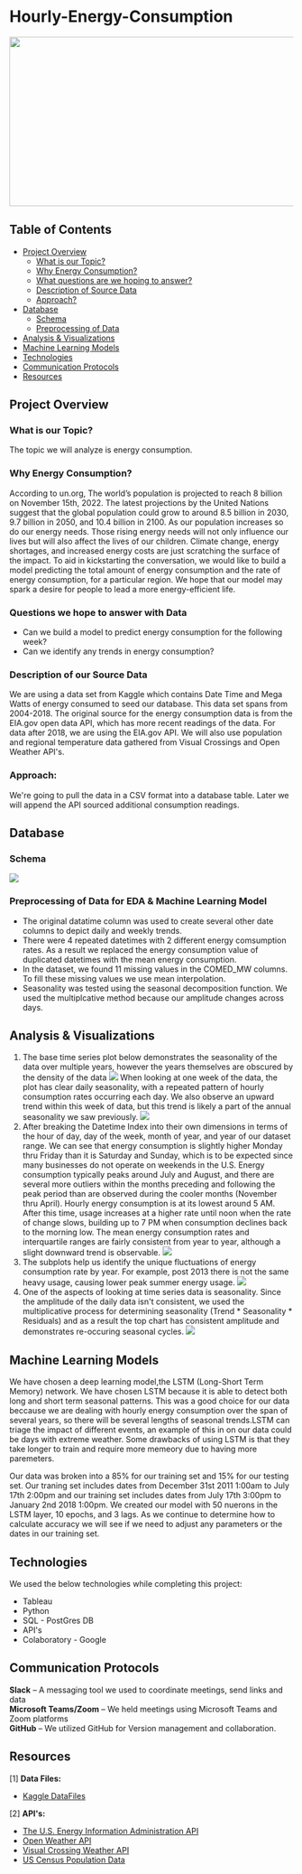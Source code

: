 # Hourly-Energy-Consumption
<img src="Resources/Static/Images/energy.jpg" align="center" height="300" width="1200">


## Table of Contents
- [Project Overview](#ProjectOverview)
  * [What is our Topic?](#WhatTopic)
  * [Why Energy Consumption?](#WhyEnergyConsumption)
  * [What questions are we hoping to answer?](#Questions)
  * [Description of Source Data](#DescriptionOfSourceData)
  * [Approach?](#Approach)
- [Database](#Database)
  * [Schema](#DBSchema)
  * [Preprocessing of Data](#Preprocessing)
- [Analysis & Visualizations](#Analysis)
- [Machine Learning Models](#MachineLearningModel)
- [Technologies](#Technologies)
- [Communication Protocols](#CommunicationProtocols)
- [Resources](#Resources)

## <a name="ProjectOverview"></a> Project Overview

### <a name="WhatTopic"></a> What is our Topic? 
The topic we will analyze is energy consumption.

### <a name="WhyEnergyConsumption"></a> Why Energy Consumption?
According to un.org, The world’s population is projected to reach 8 billion on November 15th, 2022.  The latest projections by the United Nations suggest that the global population could grow to around 8.5 billion in 2030, 9.7 billion in 2050, and 10.4 billion in 2100.  As our population increases so do our energy needs.  Those rising energy needs will not only influence our lives but will also affect the lives of our children.  Climate change, energy shortages, and increased energy costs are just scratching the surface of the impact.  To aid in kickstarting the conversation, we would like to build a model predicting the total amount of energy consumption and the rate of energy consumption, for a particular region.  We hope that our model may spark a desire for people to lead a more energy-efficient life.

### <a name="Questions"></a> Questions we hope to answer with Data
* Can we build a model to predict energy consumption for the following week?
* Can we identify any trends in energy consumption?

### <a name="DescriptionOfSourceData"></a> Description of our Source Data
We are using a data set from Kaggle which contains Date Time and Mega Watts of energy consumed to seed our database.  This data set spans from 2004-2018.  The original source for the energy consumption data is from the EIA.gov open data API, which has more recent readings of the data. For data after 2018, we are using the EIA.gov API.  We will also use population and regional temperature data gathered from Visual Crossings and Open Weather API's.

### <a name="Approach"></a> Approach:
We're going to pull the data in a CSV format into a database table. Later we will append the API sourced additional consumption readings.

## <a name="Database"></a> Database

### <a name="DBSchema"></a> Schema
<img src="Resources/Static/Images/Updated_Schema_Seg_2.png">

### <a name="Preprocessing"></a> Preprocessing of Data for EDA & Machine Learning Model
* The original datatime column was used to create several other date columns to depict daily and weekly trends. 
* There were 4 repeated datetimes with 2 different energy comsumption rates. As a result we replaced the energy consumption value of duplicated datetimes with the mean energy consumption. 
* In the dataset, we found 11 missing values in the COMED_MW columns. To fill these missing values we use mean interpolation.
* Seasonality was tested using the seasonal decomposition function. We used the multiplcative method because our amplitude changes across days. 

## <a name="Analysis"></a> Analysis & Visualizations
  1. The base time series plot below demonstrates the seasonality of the data over multiple years, however the years themselves are obscured by the density of the data
    <img src="https://github.com/jovansgit/Hourly-Energy-Consumption/blob/main/New%20folder/time_series_plot.png">
  When looking at one week of the data, the plot has clear daily seasonality, with a repeated pattern of hourly consumption rates occurring each day. We also observe an upward trend within this week of data, but this trend is likely a part of the annual seasonality we saw previously.
    <img src="https://github.com/jovansgit/Hourly-Energy-Consumption/blob/main/New%20folder/time_series_week_plot.png">
  2.  After breaking the Datetime Index into their own dimensions in terms of the hour of day, day of the week, month of year, and year of our dataset range. We can see that energy consumption is slightly higher Monday thru Friday than it is Saturday and Sunday, which is to be expected since many businesses do not operate on weekends in the U.S. Energy consumption typically peaks around July and August, and there are several more outliers within the months preceding and following the peak period than are observed during the cooler months (November thru April). Hourly energy consumption is at its lowest around 5 AM. After this time, usage increases at a higher rate until noon when the rate of change slows, building up to 7 PM when consumption declines back to the morning low. The mean energy consumption rates and interquartile ranges are fairly consistent from year to year, although a slight downward trend is observable.
    <img src="https://github.com/jovansgit/Hourly-Energy-Consumption/blob/main/New%20folder/boxplots.png">
  3.  The subplots help us identify the unique fluctuations of energy consumption rate by year. For example, post 2013 there is not the same heavy usage, causing lower peak summer energy usage.
    <img src="https://github.com/jovansgit/Hourly-Energy-Consumption/blob/main/New%20folder/seasonal_subplots.png">
  4.  One of the aspects of looking at time series data is seasonality. Since the amplitude of the daily data isn't consistent, we used 
  the multiplicative process for determining seasonality (Trend * Seasonality * Residuals) and as a result the top chart has consistent amplitude and demonstrates re-occuring seasonal cycles.
    <img src="https://github.com/jovansgit/Hourly-Energy-Consumption/blob/main/New%20folder/multiplicative_decomp.png">

## <a name="MachineLearningModel"></a> Machine Learning Models
  We have chosen a deep learning model,the LSTM (Long-Short Term Memory) network. We have chosen LSTM because it is able to detect both long and short term seasonal patterns. This was a good choice for our data beccause we are dealing with hourly energy consumption over the span of several years, so there will be several lengths  of seasonal trends.LSTM can triage the impact of different events, an example of this in on our data could be days with extreme weather. Some drawbacks of using LSTM is that they take longer to train and require more memeory due to having more paremeters.
 
 Our data was broken into a 85% for our training set and 15% for our testing set. Our traning set includes dates from December 31st 2011 1:00am to July 17th 2:00pm and our training set includes dates from July 17th 3:00pm to January 2nd 2018 1:00pm.  We created our model with 50 nuerons in the LSTM layer, 10 epochs, and 3 lags. As we continue to determine how to calculate accuracy we will see if we need to adjust any parameters or the dates in our training set. 
 
## <a name="Technologies"></a> Technologies

We used the below technologies while completing this project:

- Tableau
- Python
- SQL - PostGres DB
- API's
- Colaboratory - Google

## <a name="CommunicationProtocols"></a> Communication Protocols

**Slack** – A messaging tool we used to coordinate meetings, send links and data <br>
**Microsoft Teams/Zoom** – We held meetings using Microsoft Teams and Zoom platforms <br>
**GitHub** – We utilized GitHub for Version management and collaboration. <br>

## <a name="Resources"></a> Resources

[1] **Data Files:** <br>
- [Kaggle DataFiles](Resources/DataFiles) <br>

[2] **API's:** <br>
- [The U.S. Energy Information Administration API](https://www.eia.gov/opendata/)
- [Open Weather API](https://openweathermap.org/api) <br>
- [Visual Crossing Weather API](https://www.visualcrossing.com/weather-api) <br>
- [US Census Population Data](https://www.census.gov/data/developers/data-sets/popest-popproj/popest.html) <br>

